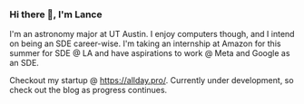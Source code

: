 ### Hi there 👋, I'm Lance

<!--
**Lanc33llis/Lanc33llis** is a ✨ _special_ ✨ repository because its `README.md` (this file) appears on your GitHub profile.

Here are some ideas to get you started:

- 🔭 I’m currently working on ...
- 🌱 I’m currently learning ...
- 👯 I’m looking to collaborate on ...
- 🤔 I’m looking for help with ...
- 💬 Ask me about ...
- 📫 How to reach me: ...
- 😄 Pronouns: ...
- ⚡ Fun fact: ...
-->

I'm an astronomy major at UT Austin. I enjoy computers though, and I intend on being an SDE career-wise. I'm taking an internship at Amazon for this summer for SDE @ LA and have aspirations to work @ Meta and Google as an SDE. 

Checkout my startup @ https://allday.pro/. Currently under development, so check out the blog as progress continues.
